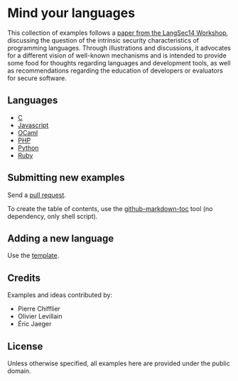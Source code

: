 # Mind your languages

This collection of examples follows a [paper from the LangSec14
Workshop](http://spw14.langsec.org/papers/MindYourLanguages.pdf), discussing
the question of the intrinsic security characteristics of programming languages.
Through illustrations and discussions, it
advocates for a different vision of well-known mechanisms and is
intended to provide some food for thoughts regarding languages
and development tools, as well as recommendations regarding the
education of developers or evaluators for secure software.

## Languages

- [C](C.md)
- [Javascript](Javascript.md)
- [OCaml](OCaml.md)
- [PHP](PHP.md)
- [Python](Python.md)
- [Ruby](Ruby.md)

## Submitting new examples

Send a [pull request](https://help.github.com/articles/creating-a-pull-request/).

To create the table of contents, use the [github-markdown-toc](https://github.com/ekalinin/github-markdown-toc) tool (no
dependency, only shell script).

## Adding a new language

Use the [template](template.md).

## Credits

Examples and ideas contributed by:

- Pierre Chifflier
- Olivier Levillain
- Éric Jaeger

## License

Unless otherwise specified, all examples here are provided under the public domain.
